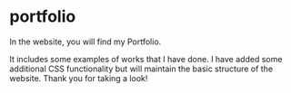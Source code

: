 # portfolio
In the website, you will find my Portfolio. 

It includes some examples of works that I have done. I have added some additional CSS functionality but will maintain the basic structure of the website. Thank you for taking a look!